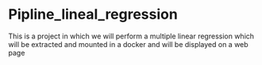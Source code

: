 # Pipline_lineal_regression
This is a project in which we will perform a multiple linear regression which will be extracted and mounted in a docker and will be displayed on a web page
